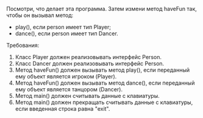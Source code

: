 
Посмотри, что делает эта программа.
Затем измени метод haveFun так, чтобы он вызывал метод:
- play(), если person имеет тип Player;
- dance(), если person имеет тип Dancer.


Требования:
1.	Класс Player должен реализовывать интерфейс Person.
2.	Класс Dancer должен реализовывать интерфейс Person.
3.	Метод haveFun() должен вызывать метод play(), если переданный ему объект является игроком (Player).
4.	Метод haveFun() должен вызывать метод dance(), если переданный ему объект является танцором (Dancer).
5.	Метод main() должен считывать данные с клавиатуры.
6.	Метод main() должен прекращать считывать данные с клавиатуры, если введенная строка равна &quot;exit&quot;.


